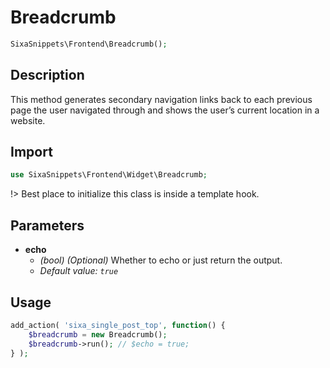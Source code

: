 # Breadcrumb

```php
SixaSnippets\Frontend\Breadcrumb();
```

## Description

This method generates secondary navigation links back to each previous page the user navigated through and shows the user’s current location in a website.

## Import

```php 
use SixaSnippets\Frontend\Widget\Breadcrumb;
```

!> Best place to initialize this class is inside a template hook.

## Parameters

- **echo**
    - *(bool) (Optional)* Whether to echo or just return the output.
    - *Default value: `true`*

## Usage

```php
add_action( 'sixa_single_post_top', function() {
	$breadcrumb = new Breadcrumb();
	$breadcrumb->run(); // $echo = true;
} );
```